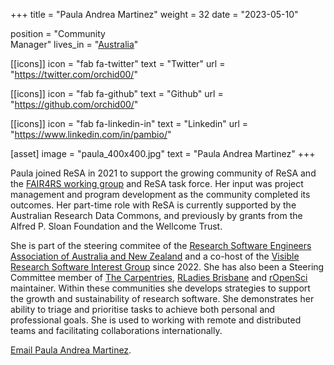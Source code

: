 +++
title = "Paula Andrea Martinez"
weight = 32
date = "2023-05-10"

position = "Community <br/> Manager"
lives_in = "[Australia](https://www.timeanddate.com/worldclock/australia/brisbane)"

[[icons]]
  icon = "fab fa-twitter"
  text = "Twitter"
  url = "https://twitter.com/orchid00/"

[[icons]]
  icon = "fab fa-github"
  text = "Github"
  url = "https://github.com/orchid00/"

[[icons]]
  icon = "fab fa-linkedin-in"
  text = "Linkedin"
  url = "https://www.linkedin.com/in/pambio/"

[asset]
  image = "paula_400x400.jpg"
  text = "Paula Andrea Martinez"
+++

Paula joined ReSA in 2021 to support the growing community of ReSA and the
[FAIR4RS working group](https://www.rd-alliance.org/groups/fair-4-research-software-fair4rs-wg) and ReSA task force. Her input was project management and program development as the community completed its outcomes. Her part-time
role with ReSA is currently supported by the Australian Research Data Commons, and previously by grants from the
Alfred P. Sloan Foundation and the Wellcome Trust.

She is part of the steering commitee of the [Research Software Engineers Association of Australia and New Zealand](http://rse-aunz.org/) and a co-host of the [Visible Research Software Interest Group](https://sites.google.com/ardc.edu.au/visible-research-software) since 2022. She has also been a Steering Committee member of [The Carpentries](https://carpentries.org/), [RLadies Brisbane](https://github.com/rladies/meetup-presentations_brisbane/blob/master/organisersKit/volunteers.md) and [rOpenSci](https://ropensci.org) maintainer.
Within these communities she develops strategies to support the growth and sustainability of research software.
She demonstrates her ability
to triage and prioritise tasks to achieve both personal and professional goals. She is used to working with remote and distributed teams and facilitating collaborations internationally.

[Email Paula Andrea Martinez](mailto:paula@researchsoft.org).
